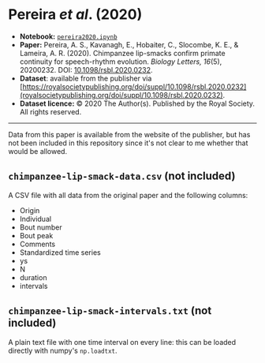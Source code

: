 Pereira *et al*. (2020)
=======================

- **Notebook:** [`pereira2020.ipynb`](../../notebooks/pereira2020.ipynb)
- **Paper:** Pereira, A. S., Kavanagh, E., Hobaiter, C., Slocombe, K. E., & Lameira, A. R. (2020). Chimpanzee lip-smacks confirm primate continuity for speech-rhythm evolution. *Biology Letters, 16*(5), 20200232. DOI: [10.1098/rsbl.2020.0232](https://doi.org/10.1098/rsbl.2020.0232).
- **Dataset**: available from the publisher via [https://royalsocietypublishing.org/doi/suppl/10.1098/rsbl.2020.0232](royalsocietypublishing.org/doi/suppl/10.1098/rsbl.2020.0232).
- **Dataset licence:** © 2020 The Author(s). Published by the Royal Society. All rights reserved.

-----

Data from this paper is available from the website of the publisher, but has not been included in this repository since it's not clear to me whether that would be allowed.

`chimpanzee-lip-smack-data.csv` (not included)
-------------------------

A CSV file with all data from the original paper and the following columns:

- Origin
- Individual
- Bout number
- Bout peak
- Comments
- Standardized time series
- ys
- N
- duration
- intervals


`chimpanzee-lip-smack-intervals.txt` (not included)
----------------------------- 

A plain text file with one time interval on every line: this can be loaded directly with numpy's `np.loadtxt`.